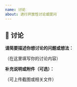 ```yaml
---
name: 讨论
about: 进行开放性讨论或提问
---
```


## 💬 讨论

**请简要描述你想讨论的问题或想法：**

（在这里填写你的讨论内容）

**补充说明或附件（可选）：**

（可上传截图或相关文件）
